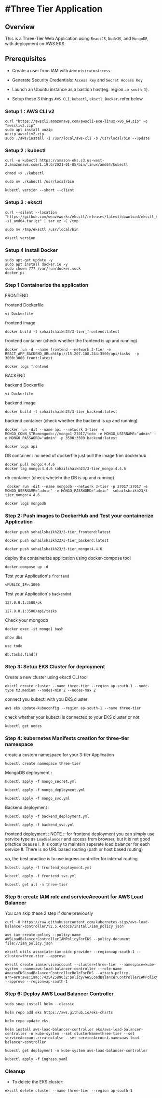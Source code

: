 # #Three Tier Application

## Overview
This is a Three-Tier Web Application using `ReactJS`, `NodeJS`, and `MongoDB`, with deployment on AWS EKS.

## Prerequisites
- Create a user from IAM with `AdministratorAccess`.
- Generate Security Credentials: `Access Key` and `Secret Access Key`

- Launch an Ubuntu instance as a bastion host(eg. region `ap-south-1`).
- Setup these 3 things `AWS CLI`, `kubectl`, `eksctl`,	`Docker`. refer below


### Setup 1 : AWS CLI v2
``` shell
curl "https://awscli.amazonaws.com/awscli-exe-linux-x86_64.zip" -o "awscliv2.zip"
sudo apt install unzip
unzip awscliv2.zip
sudo ./aws/install -i /usr/local/aws-cli -b /usr/local/bin --update

```

### Setup 2 : kubectl
``` 
curl -o kubectl https://amazon-eks.s3.us-west-2.amazonaws.com/1.19.6/2021-01-05/bin/linux/amd64/kubectl
```
```
chmod +x ./kubectl
```

```
sudo mv ./kubectl /usr/local/bin
```

```
kubectl version --short --client
```


### Setup 3 : eksctl
``` shell
curl --silent --location "https://github.com/weaveworks/eksctl/releases/latest/download/eksctl_$(uname -s)_amd64.tar.gz" | tar xz -C /tmp
```

```
sudo mv /tmp/eksctl /usr/local/bin
```

```
eksctl version
```


### Setup 4 Install Docker
``` shell
sudo apt-get update -y
sudo apt install docker.io -y
sudo chown 777 /var/run/docker.sock
docker ps
```




### Step 1 Containerize the application 
FRONTEND

frontend Dockerfile 
```
vi Dockerfile
```

frontend image 
```
docker build -t sohailshaikh23/3-tier_frontend:latest
```

frontend container (check whether the frontend is up and running)
```
docker run -d --name frontend --network 3-tier -e REACT_APP_BACKEND_URL=http://15.207.108.244:3500/api/tasks  -p 3000:3000 front:latest
```

```
docker logs frontend
```


BACKEND

backend Dockerfile
```
vi Dockerfile
```

backend image
```
docker build -t sohailshaikh23/3-tier_backend:latest
```

backend container (check whether the backend is up and running)
```
docker run -dit --name api --network 3-tier -e MONGO_CONN_STR=mongodb://mongo1:27017/todo -e MONGO_USERNAME="admin" -e MONGO_PASSWORD="admin" -p 3500:3500 backend:latest
```

```
docker logs api
```




DB container : no need of dockerfile just pull the image frim dockerhub 
```
docker pull mongo:4.4.6
docker tag mongo:4.4.6 sohailshaikh23/3-tier_mongo:4.4.6
```

db container (check whetehr the DB  is up and running)
```
 docker run -dit --name mongodb --network 3-tier -p 27017:27017 -e MONGO_USERNAME="admin" -e MONGO_PASSWORD="admin"  sohailshaikh23/3-tier_mongo:4.4.6 
```

```
docker logs mongodb
```


### Step 2: Push images to DockerHub and Test your containerize Application
```
docker push sohailshaikh23/3-tier_frontend:latest
```

```
docker push sohailshaikh23/3-tier_backend:latest
```

```
docker push sohailshaikh23/3-tier_mongo:4.4.6
```


deploy the containerize application using docker-compose tool 

```
docker-compose up -d 
```

Test your Application's `frontend`

```
<PUBLIC_IP>:3000
```

Test your Application's `backendnd`
```
127.0.0.1:3500/ok
```

```
127.0.0.1:3500/api/tasks
```


Check your mongodb
```
docker exec -it mongo1 bash
```

```
show dbs
```

```
use todo
```

```
db.tasks.find() 
```





### Step 3: Setup EKS Cluster for deployment

Create a new cluster using eksctl CLI tool 
``` 
eksctl create cluster --name three-tier --region ap-south-1 --node-type t2.medium --nodes-min 2 --nodes-max 2
```


connect you kubectl with you EKS cluster

```
aws eks update-kubeconfig --region ap-south-1 --name three-tier
```

check whether your kubectl is connected to your EKS cluster or not
```
kubectl get nodes
```



### Step 4: kubernetes Manifests creation for three-tier namespace

create a custom namespace for your 3-tier Application
``` 
kubectl create namespace three-tier
```

MongoDB deployment : 
```
kubectl apply -f mongo_secret.yml 
```

```
kubectl apply -f mongo_deployment.yml
```

```
kubectl apply -f mongo_svc.yml
```



Backend deployment : 
```
kubectl apply -f backend_deployment.yml
```

```
kubectl apply -f backend_svc.yml
```


frontend deployment : NOTE :: for frontend deployment you can simply use service type as `LoadBalancer` and access from browser, but it is not good practice beause
I. It is costly to maintain seperate load balancer for each service
II. There is no URL based routing (path or host based routing)

so, the best practice is to use ingress controller for internal routing. 

```
kubectl apply -f frontend_deployment.yml
```


```
kubectl apply -f frontend_svc.yml       
```


```
kubectl get all -n three-tier
```






### Step 5: create IAM role and serviceAccount for AWS Load Balancer

You can skip these 2 step if done previously 
``` 
curl -O https://raw.githubusercontent.com/kubernetes-sigs/aws-load-balancer-controller/v2.5.4/docs/install/iam_policy.json
```

```
aws iam create-policy --policy-name AWSLoadBalancerControllerIAMPolicyForEKS --policy-document file://iam_policy.json
````



```
eksctl utils associate-iam-oidc-provider --region=ap-south-1 --cluster=three-tier --approve
```

```
eksctl create iamserviceaccount --cluster=three-tier --namespace=kube-system --name=aws-load-balancer-controller --role-name AmazonEKSLoadBalancerControllerRoleForEKS --attach-policy-arn=arn:aws:iam::743542589032:policy/AWSLoadBalancerControllerIAMPolicyForEKS --approve --region=ap-south-1
```






### Step 6: Deploy AWS Load Balancer Controller
``` 
sudo snap install helm --classic
```

```
helm repo add eks https://aws.github.io/eks-charts
```

```
helm repo update eks
```

```
helm install aws-load-balancer-controller eks/aws-load-balancer-controller -n kube-system --set clusterName=three-tier --set serviceAccount.create=false --set serviceAccount.name=aws-load-balancer-controller
```

```
kubectl get deployment -n kube-system aws-load-balancer-controller
```

```
kubectl apply -f ingress.yaml
```

### Cleanup
- To delete the EKS cluster:
``` 
eksctl delete cluster --name three-tier --region ap-south-1
```